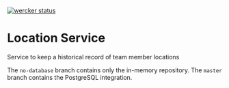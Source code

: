 [![wercker status](https://app.wercker.com/status/6e2e4539d366f796b4df865883bae4da/m/master "wercker status")](https://app.wercker.com/project/byKey/6e2e4539d366f796b4df865883bae4da)

# Location Service
Service to keep a historical record of team member locations

The `no-database` branch contains only the in-memory repository. The `master` branch contains the PostgreSQL integration.

